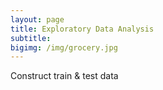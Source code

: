 ```yaml
---
layout: page
title: Exploratory Data Analysis 
subtitle:
bigimg: /img/grocery.jpg
---
```


Construct train & test data
